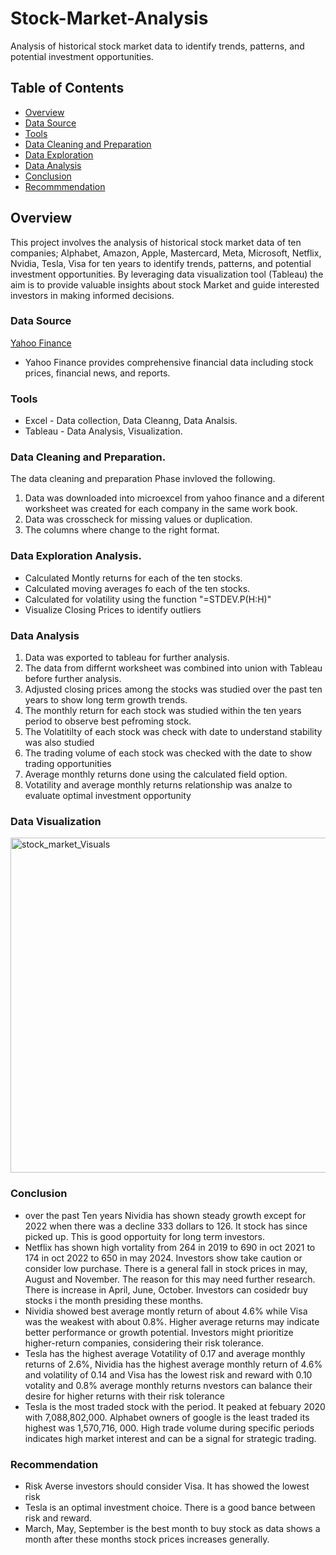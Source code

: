 # Stock-Market-Analysis
Analysis of historical stock market data to identify trends, patterns, and potential investment opportunities.
## Table of Contents
- [Overview](Overview)
- [Data Source](Data-Source)
- [Tools](tools)
- [Data Cleaning and Preparation](Data-Cleaning-and-Preparation)
- [Data Exploration](Data-Exploration)
- [Data Analysis](Data-Analysis)
- [Conclusion](Conclusion)
- [Recommmendation](Recommendation)
  
## Overview
This project involves the analysis of historical stock market data of ten companies; Alphabet, Amazon, Apple, Mastercard, Meta, Microsoft, Netflix, Nvidia, Tesla, Visa for ten years to identify trends, patterns, and potential investment opportunities. By leveraging data visualization tool (Tableau) the aim is to provide valuable insights about stock Market and guide interested investors in making informed decisions.
### Data Source
[Yahoo Finance](https://finance.yahoo.com/)
- Yahoo Finance provides comprehensive financial data including stock prices, financial news, and reports.

### Tools
- Excel - Data collection, Data Cleanng, Data Analsis.
- Tableau - Data Analysis, Visualization.
### Data Cleaning and Preparation.
The data cleaning and preparation Phase invloved the following.
1. Data was downloaded into microexcel from yahoo finance and a diferent worksheet was created for each company in the same work book.
2. Data was crosscheck for missing values or duplication.
3. The columns where change to the right format.
### Data Exploration Analysis.
- Calculated Montly returns for each of the ten stocks.
- Calculated moving averages fo each of the ten stocks.
- Calculated for volatility using the function "=STDEV.P(H:H)"
- Visualize Closing Prices to identify outliers
### Data Analysis 
1. Data was exported to tableau for further analysis.
2. The data from differnt worksheet was combined into union with Tableau before further analysis.
3. Adjusted closing prices among the stocks was studied over the past ten years to show long term growth trends.
4. The monthly return for each stock was studied within the ten years period to observe best pefroming stock.
5. The Volatitilty of each stock was check with date to understand stability was also studied
6. The trading volume of each stock was checked with the date to show trading opportunities
7. Average monthly returns done using the calculated field option.
8. Votatility and average monthly returns relationship was analze to evaluate optimal investment opportunity
### Data Visualization
<img width="536" alt="stock_market_Visuals" src="https://github.com/Kendike/Stock-Market-Analysis/assets/123019944/d305e429-13c7-45c5-b385-bab826c0655b">

### Conclusion
- over the past Ten years Nividia has shown steady growth except for 2022 when there was a decline 333 dollars to 126. It stock has since picked up. This is good opportuity for long term investors.
- Netflix has shown high vortality from 264 in 2019 to 690 in oct 2021 to 174 in oct 2022 to 650 in may 2024. Investors show take caution or consider low purchase.
There is a general fall in stock prices in may, August and November. The reason for this may need further research. There is increase in April, June, October. Investors can cosidedr buy stocks i the month presiding these months.
- Nividia showed best average montly return of about 4.6% while Visa was the weakest with about 0.8%. Higher average returns may indicate better performance or growth potential. Investors might prioritize higher-return companies, considering their risk tolerance.
- Tesla has the highest average Votatility of 0.17 and average monthly returns of 2.6%, Nividia has the highest average monthly return of 4.6% and volatility of 0.14 and Visa has the lowest risk and reward with 0.10 votality and 0.8% average monthly returns nvestors can balance their desire for higher returns with their risk tolerance
- Tesla is the most traded stock with the period. It peaked at febuary 2020 with 7,088,802,000. Alphabet owners of google is the least traded its highest was 1,570,716, 000. High trade volume during specific periods indicates high market interest and can be a signal for strategic trading.
### Recommendation
- Risk Averse investors should consider Visa. It has showed the lowest risk
- Tesla is an optimal investment choice. There is a good bance between risk and reward.
- March, May, September is the best month to buy stock as data shows a month after these months stock prices increases generally.
  

